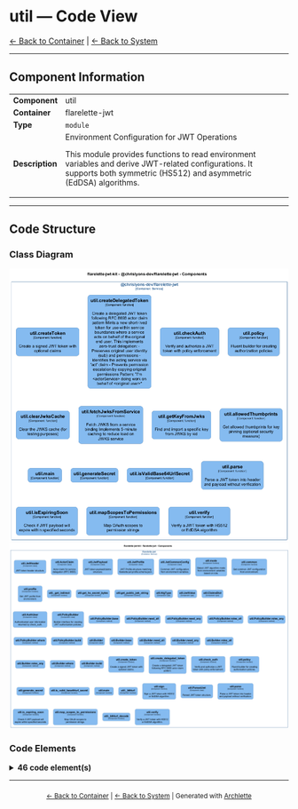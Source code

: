 # util — Code View

[← Back to Container](./flarelette_jwt.md) | [← Back to System](./README.md)

---

## Component Information

<table>
<tbody>
<tr>
<td><strong>Component</strong></td>
<td>util</td>
</tr>
<tr>
<td><strong>Container</strong></td>
<td>flarelette-jwt</td>
</tr>
<tr>
<td><strong>Type</strong></td>
<td><code>module</code></td>
</tr>
<tr>
<td><strong>Description</strong></td>
<td>Environment Configuration for JWT Operations

This module provides functions to read environment variables and derive JWT-related configurations.
It supports both symmetric (HS512) and asymmetric (EdDSA) algorithms.</td>
</tr>
</tbody>
</table>

---

## Code Structure

### Class Diagram

![Class Diagram](./diagrams/structurizr-Classes_chrislyons_dev_flarelette_jwt__util.png)
![Class Diagram](./diagrams/structurizr-Classes_flarelette_jwt__util.png)

### Code Elements

<details>
<summary><strong>46 code element(s)</strong></summary>


#### Classes

##### `JwtHeader`

JWT token header structure.

<table>
<tbody>
<tr>
<td><strong>Type</strong></td>
<td><code>class</code></td>
</tr>
<tr>
<td><strong>Visibility</strong></td>
<td><code></code></td>
</tr>
<tr>
<td><strong>Location</strong></td>
<td><code>C:\Users\chris\git\flarelette-jwt-kit\packages\flarelette-jwt-py\flarelette_jwt\env.py:35</code></td>
</tr>
</tbody>
</table>


---
##### `ActorClaim`

Actor claim for service delegation (RFC 8693).

<table>
<tbody>
<tr>
<td><strong>Type</strong></td>
<td><code>class</code></td>
</tr>
<tr>
<td><strong>Visibility</strong></td>
<td><code></code></td>
</tr>
<tr>
<td><strong>Location</strong></td>
<td><code>C:\Users\chris\git\flarelette-jwt-kit\packages\flarelette-jwt-py\flarelette_jwt\env.py:49</code></td>
</tr>
</tbody>
</table>


---
##### `JwtPayload`

JWT token payload/claims structure.

<table>
<tbody>
<tr>
<td><strong>Type</strong></td>
<td><code>class</code></td>
</tr>
<tr>
<td><strong>Visibility</strong></td>
<td><code></code></td>
</tr>
<tr>
<td><strong>Location</strong></td>
<td><code>C:\Users\chris\git\flarelette-jwt-kit\packages\flarelette-jwt-py\flarelette_jwt\env.py:66</code></td>
</tr>
</tbody>
</table>


---
##### `JwtProfile`

JWT Profile structure matching flarelette-jwt.profile.schema.json.

<table>
<tbody>
<tr>
<td><strong>Type</strong></td>
<td><code>class</code></td>
</tr>
<tr>
<td><strong>Visibility</strong></td>
<td><code></code></td>
</tr>
<tr>
<td><strong>Location</strong></td>
<td><code>C:\Users\chris\git\flarelette-jwt-kit\packages\flarelette-jwt-py\flarelette_jwt\env.py:108</code></td>
</tr>
</tbody>
</table>


---
##### `JwtCommonConfig`

Common JWT configuration from environment variables.

<table>
<tbody>
<tr>
<td><strong>Type</strong></td>
<td><code>class</code></td>
</tr>
<tr>
<td><strong>Visibility</strong></td>
<td><code></code></td>
</tr>
<tr>
<td><strong>Location</strong></td>
<td><code>C:\Users\chris\git\flarelette-jwt-kit\packages\flarelette-jwt-py\flarelette_jwt\env.py:123</code></td>
</tr>
</tbody>
</table>


---
##### `AuthUser`

Authenticated user information returned by check_auth.

<table>
<tbody>
<tr>
<td><strong>Type</strong></td>
<td><code>class</code></td>
</tr>
<tr>
<td><strong>Visibility</strong></td>
<td><code></code></td>
</tr>
<tr>
<td><strong>Location</strong></td>
<td><code>C:\Users\chris\git\flarelette-jwt-kit\packages\flarelette-jwt-py\flarelette_jwt\high.py:24</code></td>
</tr>
</tbody>
</table>


---
##### `PolicyBuilder`

Builder interface for creating JWT authorization policies.

<table>
<tbody>
<tr>
<td><strong>Type</strong></td>
<td><code>class</code></td>
</tr>
<tr>
<td><strong>Visibility</strong></td>
<td><code></code></td>
</tr>
<tr>
<td><strong>Location</strong></td>
<td><code>C:\Users\chris\git\flarelette-jwt-kit\packages\flarelette-jwt-py\flarelette_jwt\high.py:40</code></td>
</tr>
</tbody>
</table>


---
##### `Builder`


<table>
<tbody>
<tr>
<td><strong>Type</strong></td>
<td><code>class</code></td>
</tr>
<tr>
<td><strong>Visibility</strong></td>
<td><code></code></td>
</tr>
<tr>
<td><strong>Location</strong></td>
<td><code>C:\Users\chris\git\flarelette-jwt-kit\packages\flarelette-jwt-py\flarelette_jwt\high.py:217</code></td>
</tr>
</tbody>
</table>


---
##### `ParsedJwt`

Parsed JWT token structure.

<table>
<tbody>
<tr>
<td><strong>Type</strong></td>
<td><code>class</code></td>
</tr>
<tr>
<td><strong>Visibility</strong></td>
<td><code></code></td>
</tr>
<tr>
<td><strong>Location</strong></td>
<td><code>C:\Users\chris\git\flarelette-jwt-kit\packages\flarelette-jwt-py\flarelette_jwt\util.py:19</code></td>
</tr>
</tbody>
</table>


---

#### Functions

##### `mode()`

Detect JWT algorithm mode from environment variables based on role.

<table>
<tbody>
<tr>
<td><strong>Type</strong></td>
<td><code>function</code></td>
</tr>
<tr>
<td><strong>Visibility</strong></td>
<td><code></code></td>
</tr>
<tr>
<td><strong>Returns</strong></td>
<td><code>AlgType</code> — Either "HS512" or "EdDSA"</td>
</tr>
<tr>
<td><strong>Location</strong></td>
<td><code>C:\Users\chris\git\flarelette-jwt-kit\packages\flarelette-jwt-py\flarelette_jwt\env.py:137</code></td>
</tr>
</tbody>
</table>

**Parameters:**

- `role`: <code>str</code> — Either "producer" (signing) or "consumer" (verification)

---
##### `common()`

Get common JWT configuration from environment.

<table>
<tbody>
<tr>
<td><strong>Type</strong></td>
<td><code>function</code></td>
</tr>
<tr>
<td><strong>Visibility</strong></td>
<td><code></code></td>
</tr>
<tr>
<td><strong>Returns</strong></td>
<td><code>JwtCommonConfig</code> — Configuration with iss, aud, leeway, ttl_seconds</td>
</tr>
<tr>
<td><strong>Location</strong></td>
<td><code>C:\Users\chris\git\flarelette-jwt-kit\packages\flarelette-jwt-py\flarelette_jwt\env.py:167</code></td>
</tr>
</tbody>
</table>



---
##### `profile()`

Get JWT profile from environment.

<table>
<tbody>
<tr>
<td><strong>Type</strong></td>
<td><code>function</code></td>
</tr>
<tr>
<td><strong>Visibility</strong></td>
<td><code></code></td>
</tr>
<tr>
<td><strong>Returns</strong></td>
<td><code>dict[str, Any]</code> — dict containing alg, iss, aud, leeway_seconds, and ttl_seconds</td>
</tr>
<tr>
<td><strong>Location</strong></td>
<td><code>C:\Users\chris\git\flarelette-jwt-kit\packages\flarelette-jwt-py\flarelette_jwt\env.py:181</code></td>
</tr>
</tbody>
</table>

**Parameters:**

- `role`: <code>str</code> — Either "producer" (signing) or "consumer" (verification)

---
##### `_get_indirect()`


<table>
<tbody>
<tr>
<td><strong>Type</strong></td>
<td><code>function</code></td>
</tr>
<tr>
<td><strong>Visibility</strong></td>
<td><code></code></td>
</tr>
<tr>
<td><strong>Returns</strong></td>
<td><code>str | None</code></td>
</tr>
<tr>
<td><strong>Location</strong></td>
<td><code>C:\Users\chris\git\flarelette-jwt-kit\packages\flarelette-jwt-py\flarelette_jwt\env.py:204</code></td>
</tr>
</tbody>
</table>

**Parameters:**

- `name_var`: <code>str</code>- `direct_var`: <code>str</code>

---
##### `get_hs_secret_bytes()`


<table>
<tbody>
<tr>
<td><strong>Type</strong></td>
<td><code>function</code></td>
</tr>
<tr>
<td><strong>Visibility</strong></td>
<td><code></code></td>
</tr>
<tr>
<td><strong>Returns</strong></td>
<td><code>bytes</code></td>
</tr>
<tr>
<td><strong>Location</strong></td>
<td><code>C:\Users\chris\git\flarelette-jwt-kit\packages\flarelette-jwt-py\flarelette_jwt\env.py:211</code></td>
</tr>
</tbody>
</table>



---
##### `get_public_jwk_string()`


<table>
<tbody>
<tr>
<td><strong>Type</strong></td>
<td><code>function</code></td>
</tr>
<tr>
<td><strong>Visibility</strong></td>
<td><code></code></td>
</tr>
<tr>
<td><strong>Returns</strong></td>
<td><code>str | None</code></td>
</tr>
<tr>
<td><strong>Location</strong></td>
<td><code>C:\Users\chris\git\flarelette-jwt-kit\packages\flarelette-jwt-py\flarelette_jwt\env.py:226</code></td>
</tr>
</tbody>
</table>



---
##### `create_token()`

Create a signed JWT token with optional claims.

<table>
<tbody>
<tr>
<td><strong>Type</strong></td>
<td><code>function</code></td>
</tr>
<tr>
<td><strong>Visibility</strong></td>
<td><code></code></td>
</tr>
<tr>
<td><strong>Async</strong></td>
<td>Yes</td>
</tr>
<tr>
<td><strong>Returns</strong></td>
<td><code>str</code> — Signed JWT token string</td>
</tr>
<tr>
<td><strong>Location</strong></td>
<td><code>C:\Users\chris\git\flarelette-jwt-kit\packages\flarelette-jwt-py\flarelette_jwt\high.py:58</code></td>
</tr>
</tbody>
</table>

**Parameters:**

- `claims`: <code>dict</code> — Custom claims to include in the token

---
##### `create_delegated_token()`

Create a delegated JWT token following RFC 8693 actor claim pattern.

<table>
<tbody>
<tr>
<td><strong>Type</strong></td>
<td><code>function</code></td>
</tr>
<tr>
<td><strong>Visibility</strong></td>
<td><code></code></td>
</tr>
<tr>
<td><strong>Async</strong></td>
<td>Yes</td>
</tr>
<tr>
<td><strong>Returns</strong></td>
<td><code>str</code> — Signed JWT token string with delegation claim

See Also:
    - RFC 8693: OAuth 2.0 Token Exchange
    - security.md: Service Delegation Pattern section</td>
</tr>
<tr>
<td><strong>Location</strong></td>
<td><code>C:\Users\chris\git\flarelette-jwt-kit\packages\flarelette-jwt-py\flarelette_jwt\high.py:79</code></td>
</tr>
</tbody>
</table>

**Parameters:**

- `original_payload`: <code>dict[str, JwtValue]</code> — The verified JWT payload from external auth (e.g., Auth0)- `actor_service`: <code>str</code> — Identifier of the service creating this delegated token
**Examples:**
```typescript

```

---
##### `check_auth()`

Verify and authorize a JWT token with policy enforcement.

<table>
<tbody>
<tr>
<td><strong>Type</strong></td>
<td><code>function</code></td>
</tr>
<tr>
<td><strong>Visibility</strong></td>
<td><code></code></td>
</tr>
<tr>
<td><strong>Async</strong></td>
<td>Yes</td>
</tr>
<tr>
<td><strong>Returns</strong></td>
<td><code>AuthUser | None</code> — AuthUser if valid and authorized, None otherwise</td>
</tr>
<tr>
<td><strong>Location</strong></td>
<td><code>C:\Users\chris\git\flarelette-jwt-kit\packages\flarelette-jwt-py\flarelette_jwt\high.py:156</code></td>
</tr>
</tbody>
</table>

**Parameters:**

- `token`: <code>str</code> — JWT token string to verify

---
##### `policy()`

Fluent builder for creating authorization policies.

<table>
<tbody>
<tr>
<td><strong>Type</strong></td>
<td><code>function</code></td>
</tr>
<tr>
<td><strong>Visibility</strong></td>
<td><code></code></td>
</tr>
<tr>
<td><strong>Returns</strong></td>
<td><code>PolicyBuilder</code> — PolicyBuilder with chainable methods</td>
</tr>
<tr>
<td><strong>Location</strong></td>
<td><code>C:\Users\chris\git\flarelette-jwt-kit\packages\flarelette-jwt-py\flarelette_jwt\high.py:209</code></td>
</tr>
</tbody>
</table>



---
##### `generate_secret()`


<table>
<tbody>
<tr>
<td><strong>Type</strong></td>
<td><code>function</code></td>
</tr>
<tr>
<td><strong>Visibility</strong></td>
<td><code></code></td>
</tr>
<tr>
<td><strong>Returns</strong></td>
<td><code>str</code></td>
</tr>
<tr>
<td><strong>Location</strong></td>
<td><code>C:\Users\chris\git\flarelette-jwt-kit\packages\flarelette-jwt-py\flarelette_jwt\secret.py:18</code></td>
</tr>
</tbody>
</table>

**Parameters:**

- `length_bytes`: <code>int</code>

---
##### `is_valid_base64url_secret()`


<table>
<tbody>
<tr>
<td><strong>Type</strong></td>
<td><code>function</code></td>
</tr>
<tr>
<td><strong>Visibility</strong></td>
<td><code></code></td>
</tr>
<tr>
<td><strong>Returns</strong></td>
<td><code>bool</code></td>
</tr>
<tr>
<td><strong>Location</strong></td>
<td><code>C:\Users\chris\git\flarelette-jwt-kit\packages\flarelette-jwt-py\flarelette_jwt\secret.py:23</code></td>
</tr>
</tbody>
</table>

**Parameters:**

- `secret`: <code>str</code>- `min_bytes`: <code>int</code>

---
##### `main()`


<table>
<tbody>
<tr>
<td><strong>Type</strong></td>
<td><code>function</code></td>
</tr>
<tr>
<td><strong>Visibility</strong></td>
<td><code></code></td>
</tr>
<tr>
<td><strong>Returns</strong></td>
<td><code>int</code></td>
</tr>
<tr>
<td><strong>Location</strong></td>
<td><code>C:\Users\chris\git\flarelette-jwt-kit\packages\flarelette-jwt-py\flarelette_jwt\secret.py:32</code></td>
</tr>
</tbody>
</table>

**Parameters:**

- `argv`: <code>list[str] | None</code>

---
##### `_b64url()`


<table>
<tbody>
<tr>
<td><strong>Type</strong></td>
<td><code>function</code></td>
</tr>
<tr>
<td><strong>Visibility</strong></td>
<td><code></code></td>
</tr>
<tr>
<td><strong>Returns</strong></td>
<td><code>str</code></td>
</tr>
<tr>
<td><strong>Location</strong></td>
<td><code>C:\Users\chris\git\flarelette-jwt-kit\packages\flarelette-jwt-py\flarelette_jwt\sign.py:22</code></td>
</tr>
</tbody>
</table>

**Parameters:**

- `b`: <code>bytes</code>

---
##### `sign()`

Sign a JWT token with HS512 or EdDSA algorithm.

<table>
<tbody>
<tr>
<td><strong>Type</strong></td>
<td><code>function</code></td>
</tr>
<tr>
<td><strong>Visibility</strong></td>
<td><code></code></td>
</tr>
<tr>
<td><strong>Async</strong></td>
<td>Yes</td>
</tr>
<tr>
<td><strong>Returns</strong></td>
<td><code>str</code> — Signed JWT token string</td>
</tr>
<tr>
<td><strong>Location</strong></td>
<td><code>C:\Users\chris\git\flarelette-jwt-kit\packages\flarelette-jwt-py\flarelette_jwt\sign.py:26</code></td>
</tr>
</tbody>
</table>

**Parameters:**

- `payload`: <code>dict</code> — Claims to include in the token

---
##### `parse()`

Parse a JWT token into header and payload without verification.

<table>
<tbody>
<tr>
<td><strong>Type</strong></td>
<td><code>function</code></td>
</tr>
<tr>
<td><strong>Visibility</strong></td>
<td><code></code></td>
</tr>
<tr>
<td><strong>Returns</strong></td>
<td><code>ParsedJwt</code> — Dictionary with 'header' and 'payload' keys</td>
</tr>
<tr>
<td><strong>Location</strong></td>
<td><code>C:\Users\chris\git\flarelette-jwt-kit\packages\flarelette-jwt-py\flarelette_jwt\util.py:31</code></td>
</tr>
</tbody>
</table>

**Parameters:**

- `token`: <code>str</code> — JWT token string

---
##### `is_expiring_soon()`

Check if JWT payload will expire within specified seconds.

<table>
<tbody>
<tr>
<td><strong>Type</strong></td>
<td><code>function</code></td>
</tr>
<tr>
<td><strong>Visibility</strong></td>
<td><code></code></td>
</tr>
<tr>
<td><strong>Returns</strong></td>
<td><code>bool</code> — True if token expires within the threshold</td>
</tr>
<tr>
<td><strong>Location</strong></td>
<td><code>C:\Users\chris\git\flarelette-jwt-kit\packages\flarelette-jwt-py\flarelette_jwt\util.py:49</code></td>
</tr>
</tbody>
</table>

**Parameters:**

- `payload`: <code>JwtPayload</code> — JWT payload with 'exp' claim- `seconds`: <code>int</code> — Number of seconds threshold

---
##### `map_scopes_to_permissions()`

Map OAuth scopes to permission strings.

<table>
<tbody>
<tr>
<td><strong>Type</strong></td>
<td><code>function</code></td>
</tr>
<tr>
<td><strong>Visibility</strong></td>
<td><code></code></td>
</tr>
<tr>
<td><strong>Returns</strong></td>
<td><code>list[str]</code> — List of permission strings (currently identity mapping)</td>
</tr>
<tr>
<td><strong>Location</strong></td>
<td><code>C:\Users\chris\git\flarelette-jwt-kit\packages\flarelette-jwt-py\flarelette_jwt\util.py:63</code></td>
</tr>
</tbody>
</table>

**Parameters:**

- `scopes`: <code>list[str]</code> — List of OAuth scope strings

---
##### `_b64url_decode()`


<table>
<tbody>
<tr>
<td><strong>Type</strong></td>
<td><code>function</code></td>
</tr>
<tr>
<td><strong>Visibility</strong></td>
<td><code></code></td>
</tr>
<tr>
<td><strong>Returns</strong></td>
<td><code>bytes</code></td>
</tr>
<tr>
<td><strong>Location</strong></td>
<td><code>C:\Users\chris\git\flarelette-jwt-kit\packages\flarelette-jwt-py\flarelette_jwt\verify.py:30</code></td>
</tr>
</tbody>
</table>

**Parameters:**

- `s`: <code>str</code>

---
##### `verify()`

Verify a JWT token with HS512 or EdDSA algorithm.

<table>
<tbody>
<tr>
<td><strong>Type</strong></td>
<td><code>function</code></td>
</tr>
<tr>
<td><strong>Visibility</strong></td>
<td><code></code></td>
</tr>
<tr>
<td><strong>Async</strong></td>
<td>Yes</td>
</tr>
<tr>
<td><strong>Returns</strong></td>
<td><code>JwtPayload | None</code> — Decoded payload if valid, None otherwise</td>
</tr>
<tr>
<td><strong>Location</strong></td>
<td><code>C:\Users\chris\git\flarelette-jwt-kit\packages\flarelette-jwt-py\flarelette_jwt\verify.py:34</code></td>
</tr>
</tbody>
</table>

**Parameters:**

- `token`: <code>str</code> — JWT token string to verify

---

</details>

---

<div align="center">
<sub><a href="./flarelette_jwt.md">← Back to Container</a> | <a href="./README.md">← Back to System</a> | Generated with <a href="https://github.com/chrislyons-dev/archlette">Archlette</a></sub>
</div>
